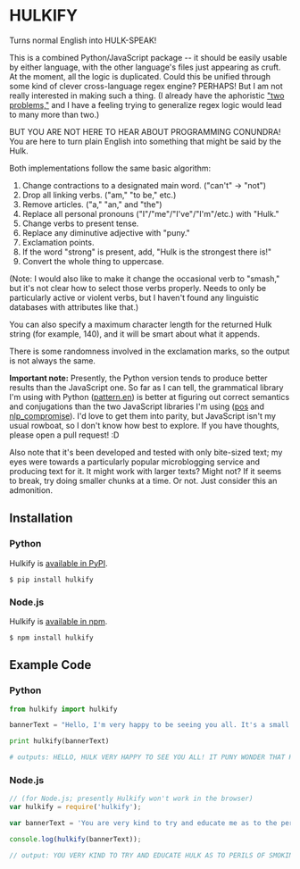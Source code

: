 # HULKIFY

Turns normal English into HULK-SPEAK! 

This is a combined Python/JavaScript package -- it should be easily usable by either language, with the other language's files just appearing as cruft. At the moment, all the logic is duplicated. Could this be unified through some kind of clever cross-language regex engine? PERHAPS! But I am not really interested in making such a thing. (I already have the aphoristic ["two problems,"](http://regex.info/blog/2006-09-15/247) and I have a feeling trying to generalize regex logic would lead to many more than two.)

BUT YOU ARE NOT HERE TO HEAR ABOUT PROGRAMMING CONUNDRA! You are here to turn plain English into something that might be said by the Hulk. 

Both implementations follow the same basic algorithm:

1. Change contractions to a designated main word. ("can't" -> "not")
2. Drop all linking verbs. ("am," "to be," etc.)
3. Remove articles. ("a," "an," and "the")
4. Replace all personal pronouns ("I"/"me"/"I've"/"I'm"/etc.) with "Hulk."
5. Change verbs to present tense. 
6. Replace any diminutive adjective with "puny."
7. Exclamation points. 
8. If the word "strong" is present, add, "Hulk is the strongest there is!"
9. Convert the whole thing to uppercase. 

(Note: I would also like to make it change the occasional verb to "smash," but it's not clear how to select those verbs properly. Needs to only be particularly active or violent verbs, but I haven't found any linguistic databases with attributes like that.)

You can also specify a maximum character length for the returned Hulk string (for example, 140), and it will be smart about what it appends. 

There is some randomness involved in the exclamation marks, so the output is not always the same. 

**Important note:** Presently, the Python version tends to produce better results than the JavaScript one. So far as I can tell, the grammatical library I'm using with Python ([pattern.en](http://www.clips.ua.ac.be/pages/pattern-en)) is better at figuring out correct semantics and conjugations than the two JavaScript libraries I'm using ([pos](https://www.npmjs.com/package/pos) and [nlp_compromise](https://www.npmjs.com/package/nlp_compromise)). I'd love to get them into parity, but JavaScript isn't my usual rowboat, so I don't know how best to explore. If you have thoughts, please open a pull request! :D

Also note that it's been developed and tested with only bite-sized text; my eyes were towards a particularly popular microblogging service and producing text for it. It might work with larger texts? Might not? If it seems to break, try doing smaller chunks at a time. Or not. Just consider this an admonition. 

## Installation

### Python
Hulkify is [available in PyPI](https://pypi.python.org/pypi/hulkify/). 

```$ pip install hulkify```

### Node.js
Hulkify is [available in npm](https://www.npmjs.com/package/hulkify).

```$ npm install hulkify```

## Example Code

### Python
```python
from hulkify import hulkify

bannerText = "Hello, I'm very happy to be seeing you all. It's a small wonder that I survived."

print hulkify(bannerText)

# outputs: HELLO, HULK VERY HAPPY TO SEE YOU ALL! IT PUNY WONDER THAT HULK SURVIVED!!!
```

### Node.js
```javascript
// (for Node.js; presently Hulkify won't work in the browser)
var hulkify = require('hulkify');

var bannerText = 'You are very kind to try and educate me as to the perils of smoking, but I\'m content to risk it. "Health" is a relative matter.';

console.log(hulkify(bannerText));

// output: YOU VERY KIND TO TRY AND EDUCATE HULK AS TO PERILS OF SMOKING, BUT HULK CONTENT TO RISK IT!! "HEALTH" RELATIVE MATTER!
```